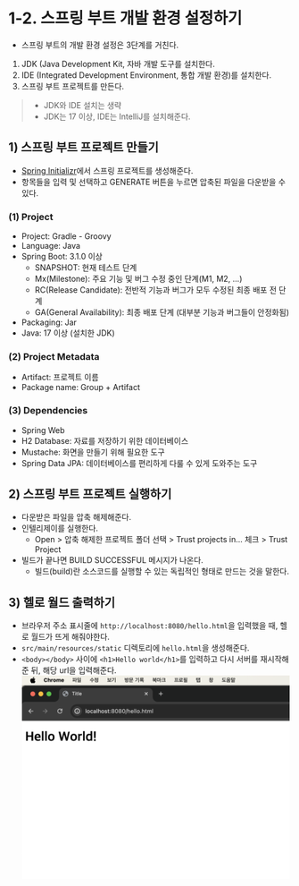 # 1-2. 스프링 부트 개발 환경 설정하기
- 스프링 부트의 개발 환경 설정은 3단계를 거친다.
1. JDK (Java Development Kit, 자바 개발 도구를 설치한다.
2. IDE (Integrated Development Environment, 통합 개발 환경)를 설치한다.
3. 스프링 부트 프로젝트를 만든다.

> - JDK와 IDE 설치는 생략
> - JDK는 17 이상, IDE는 IntelliJ를 설치해준다.

## 1) 스프링 부트 프로젝트 만들기
- [Spring Initializr](https://start.spring.io)에서 스프링 프로젝트를 생성해준다.
- 항목들을 입력 및 선택하고 GENERATE 버튼을 누르면 압축된 파일을 다운받을 수 있다.

### (1) Project
- Project: Gradle - Groovy
- Language: Java
- Spring Boot: 3.1.0 이상
	- SNAPSHOT: 현재 테스트 단계
	- Mx(Milestone): 주요 기능 및 버그 수정 중인 단계(M1, M2, ...)
	- RC(Release Candidate): 전반적 기능과 버그가 모두 수정된 최종 배포 전 단계
	- GA(General Availability): 최종 배포 단계 (대부분 기능과 버그들이 안정화됨)
- Packaging: Jar
- Java: 17 이상 (설치한 JDK)

### (2) Project Metadata
- Artifact: 프로젝트 이름
- Package name: Group + Artifact

### (3) Dependencies
- Spring Web
- H2 Database: 자료를 저장하기 위한 데이터베이스
- Mustache: 화면을 만들기 위해 필요한 도구
- Spring Data JPA: 데이터베이스를 편리하게 다룰 수 있게 도와주는 도구

## 2) 스프링 부트 프로젝트 실행하기
- 다운받은 파일을 압축 해제해준다.
- 인텔리제이를 실행한다.
	- Open > 압축 해제한 프로젝트 폴더 선택 > Trust projects in... 체크 > Trust Project
- 빌드가 끝나면 BUILD SUCCESSFUL 메시지가 나온다.
	- 빌드(build)란 소스코드를 실행할 수 있는 독립적인 형태로 만드는 것을 말한다.

## 3) 헬로 월드 출력하기
- 브라우저 주소 표시줄에 `http://localhost:8080/hello.html`을 입력했을 때, 헬로 월드가 뜨게 해줘야한다.
- `src/main/resources/static` 디렉토리에 `hello.html`을 생성해준다.
- `<body></body>` 사이에 `<h1>Hello world</h1>`를 입력하고 다시 서버를 재시작해준 뒤, 해당 url을 입력해준다.
![스크린샷 2024-03-04 오후 10.27.44](/media/서적/코딩%20자율학습%20스프링부트3%20자바%20백엔드%20개발%20입문/Part%201.%20스프링%20부트%20개요/1.%20스프링%20부트%20시작하기/스크린샷%202024-03-04%20오후%2010.27.44.png)